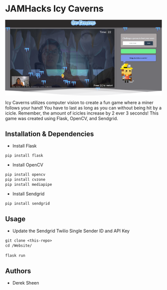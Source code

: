# JAMHacks Icy Caverns 
<img align="center" src="./Website/static/images/gameplay.png" width="100%" height="25%">

Icy Caverns utilizes computer vision to create a fun game where a miner follows your hand! You have to last as long as you can without being hit by a icicle. Remember, the amount of icicles increase by 2 ever 3 seconds! This game was created using Flask, OpenCV, and Sendgrid. 

## Installation & Dependencies 
- Install Flask
```
pip install flask
```
- Install OpenCV
```
pip install opencv
pip install cvzone 
pip install mediapipe
```
- Install Sendgrid
```
pip install sendgrid
```
## Usage
- Update the Sendgrid Twilio Single Sender ID and API Key
```
git clone <this-repo>
cd /Website/

flask run
```

## Authors
- Derek Sheen
